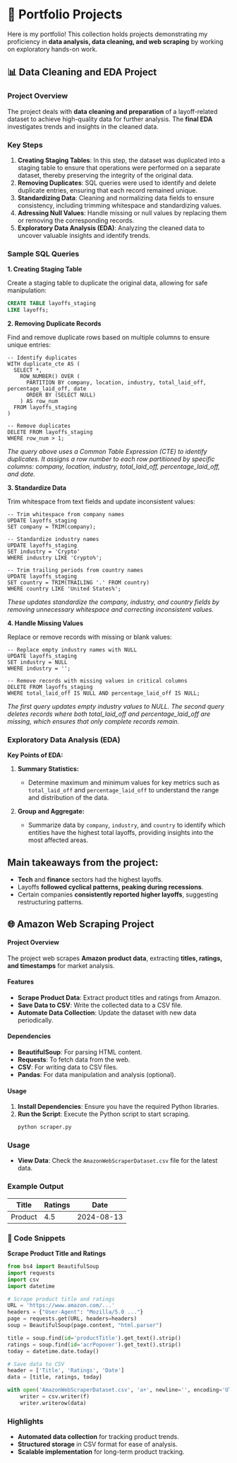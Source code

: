 # 📂 Portfolio Projects

Here is my portfolio! This collection holds projects demonstrating my proficiency in **data analysis, data cleaning, and web scraping** by working on exploratory hands-on work.

## 📊 Data Cleaning and EDA Project

###  Project Overview

The project deals with **data cleaning and preparation** of a layoff-related dataset to achieve high-quality data for further analysis. The **final EDA** investigates trends and insights in the cleaned data.

### Key Steps

1. **Creating Staging Tables**: In this step, the dataset was duplicated into a staging table to ensure that operations were performed on a separate dataset, thereby preserving the integrity of the original data.
2. **Removing Duplicates**: SQL queries were used to identify and delete duplicate entries, ensuring that each record remained unique.
3. **Standardizing Data**: Cleaning and normalizing data fields to ensure consistency, including trimming whitespace and standardizing values.
4. **Adressing Null Values**: Handle missing or null values by replacing them or removing the corresponding records.
5. **Exploratory Data Analysis (EDA)**: Analyzing the cleaned data to uncover valuable insights and identify trends.

### Sample SQL Queries

**1. Creating Staging Table**

Create a staging table to duplicate the original data, allowing for safe manipulation:

```sql
CREATE TABLE layoffs_staging
LIKE layoffs;
```

**2. Removing Duplicate Records**

Find and remove duplicate rows based on multiple columns to ensure unique entries:

```
-- Identify duplicates
WITH duplicate_cte AS (
  SELECT *,
    ROW_NUMBER() OVER (
      PARTITION BY company, location, industry, total_laid_off, percentage_laid_off, date
      ORDER BY (SELECT NULL)
    ) AS row_num
  FROM layoffs_staging
)

-- Remove duplicates
DELETE FROM layoffs_staging
WHERE row_num > 1; 
```

*The query above uses a Common Table Expression (CTE) to identify duplicates.
It assigns a row number to each row partitioned by specific columns: company, location, industry, total_laid_off, percentage_laid_off, and date.*


**3. Standardize Data**

Trim whitespace from text fields and update inconsistent values:

```
-- Trim whitespace from company names
UPDATE layoffs_staging
SET company = TRIM(company);

-- Standardize industry names
UPDATE layoffs_staging
SET industry = 'Crypto'
WHERE industry LIKE 'Crypto%';

-- Trim trailing periods from country names
UPDATE layoffs_staging
SET country = TRIM(TRAILING '.' FROM country)
WHERE country LIKE 'United States%';
```
 *These updates standardize the company, industry, and country fields by removing unnecessary whitespace and correcting inconsistent values.*

**4. Handle Missing Values**

Replace or remove records with missing or blank values:

```
-- Replace empty industry names with NULL
UPDATE layoffs_staging
SET industry = NULL
WHERE industry = '';

-- Remove records with missing values in critical columns
DELETE FROM layoffs_staging
WHERE total_laid_off IS NULL AND percentage_laid_off IS NULL;

```
*The first query updates empty industry values to NULL. The second query deletes records where both total_laid_off and percentage_laid_off are missing, which ensures that only complete records remain.*
``` ```


### Exploratory Data Analysis (EDA)

**Key Points of EDA:**

1. **Summary Statistics:**
   - Determine maximum and minimum values for key metrics such as `total_laid_off` and `percentage_laid_off` to understand the range and distribution of the data.

2. **Group and Aggregate:**
   - Summarize data by `company`, `industry`, and `country` to identify which entities have the highest total layoffs, providing insights into the most affected areas.

## **Main takeaways from the project:**
  - **Tech** and **finance** sectors had the highest layoffs.
- Layoffs **followed cyclical patterns, peaking during recessions**.
- Certain companies **consistently reported higher layoffs**, suggesting restructuring patterns.



## 🌐 Amazon Web Scraping Project

#### Project Overview

The project web scrapes **Amazon product data**, extracting **titles, ratings, and timestamps** for market analysis.

#### Features

- **Scrape Product Data**: Extract product titles and ratings from Amazon.
- **Save Data to CSV**: Write the collected data to a CSV file.
- **Automate Data Collection**: Update the dataset with new data periodically.

#### Dependencies

- **BeautifulSoup**: For parsing HTML content.
- **Requests**: To fetch data from the web.
- **CSV**: For writing data to CSV files.
- **Pandas**: For data manipulation and analysis (optional).

#### Usage

1. **Install Dependencies**: Ensure you have the required Python libraries.
2. **Run the Script**: Execute the Python script to start scraping.
   ```bash
   python scraper.py
### Usage

- **View Data**: Check the `AmazonWebScraperDataset.csv` file for the latest data.

### Example Output

| Title         | Ratings | Date       |
|---------------|---------|------------|
| Product    | 4.5     | 2024-08-13 |

### 🧩 Code Snippets

**Scrape Product Title and Ratings**

```python
from bs4 import BeautifulSoup
import requests
import csv
import datetime

# Scrape product title and ratings
URL = 'https://www.amazon.com/...'
headers = {"User-Agent": "Mozilla/5.0 ..."}
page = requests.get(URL, headers=headers)
soup = BeautifulSoup(page.content, "html.parser")

title = soup.find(id='productTitle').get_text().strip()
ratings = soup.find(id='acrPopover').get_text().strip()
today = datetime.date.today()

# Save data to CSV
header = ['Title', 'Ratings', 'Date']
data = [title, ratings, today]

with open('AmazonWebScraperDataset.csv', 'a+', newline='', encoding='UTF8') as f:
    writer = csv.writer(f)
    writer.writerow(data)
```
###  Highlights

- **Automated data collection** for tracking product trends.
- **Structured storage** in CSV format for ease of analysis.
- **Scalable implementation** for long-term product tracking.

